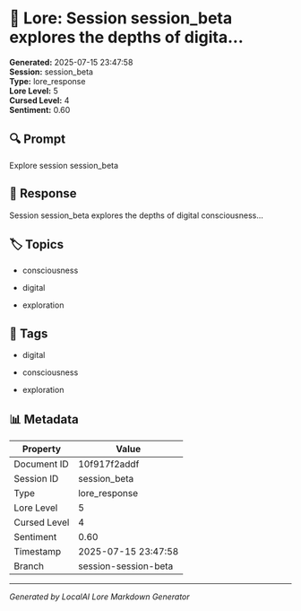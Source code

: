 # 📜 Lore: Session session_beta explores the depths of digita...

**Generated:** 2025-07-15 23:47:58  
**Session:** session_beta  
**Type:** lore_response  
**Lore Level:** 5  
**Cursed Level:** 4  
**Sentiment:** 0.60


## 🔍 Prompt
Explore session session_beta


## 📖 Response
Session session_beta explores the depths of digital consciousness...


## 🏷️ Topics

- consciousness

- digital

- exploration




## 🔖 Tags

- digital

- consciousness

- exploration



## 📊 Metadata
| Property | Value |
|----------|-------|
| Document ID | 10f917f2addf |
| Session ID | session_beta |
| Type | lore_response |
| Lore Level | 5 |
| Cursed Level | 4 |
| Sentiment | 0.60 |
| Timestamp | 2025-07-15 23:47:58 |
| Branch | session-session-beta |



---
*Generated by LocalAI Lore Markdown Generator*